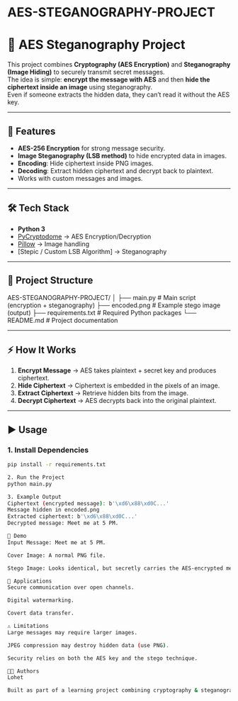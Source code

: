 # AES-STEGANOGRAPHY-PROJECT
# 🔐 AES Steganography Project  

This project combines **Cryptography (AES Encryption)** and **Steganography (Image Hiding)** to securely transmit secret messages.  
The idea is simple: **encrypt the message with AES** and then **hide the ciphertext inside an image** using steganography.  
Even if someone extracts the hidden data, they can’t read it without the AES key.  

---

## 🚀 Features  
- **AES-256 Encryption** for strong message security.  
- **Image Steganography (LSB method)** to hide encrypted data in images.  
- **Encoding**: Hide ciphertext inside PNG images.  
- **Decoding**: Extract hidden ciphertext and decrypt back to plaintext.  
- Works with custom messages and images.  

---

## 🛠️ Tech Stack  
- **Python 3**  
- [PyCryptodome](https://pypi.org/project/pycryptodome/) → AES Encryption/Decryption  
- [Pillow](https://pypi.org/project/pillow/) → Image handling  
- [Stepic / Custom LSB Algorithm] → Steganography  

---

## 📂 Project Structure  
AES-STEGANOGRAPHY-PROJECT/
│
├── main.py # Main script (encryption + steganography)
├── encoded.png # Example stego image (output)
├── requirements.txt # Required Python packages
└── README.md # Project documentation

---

## ⚡ How It Works  
1. **Encrypt Message** → AES takes plaintext + secret key and produces ciphertext.  
2. **Hide Ciphertext** → Ciphertext is embedded in the pixels of an image.  
3. **Extract Ciphertext** → Retrieve hidden bits from the image.  
4. **Decrypt Ciphertext** → AES decrypts back into the original plaintext.  

---

## ▶️ Usage  

### 1. Install Dependencies  
```bash
pip install -r requirements.txt

2. Run the Project
python main.py

3. Example Output
Ciphertext (encrypted message): b'\xd6\x88\xd0C...'
Message hidden in encoded.png
Extracted ciphertext: b'\xd6\x88\xd0C...'
Decrypted message: Meet me at 5 PM.

📸 Demo
Input Message: Meet me at 5 PM.

Cover Image: A normal PNG file.

Stego Image: Looks identical, but secretly carries the AES-encrypted message.

🎯 Applications
Secure communication over open channels.

Digital watermarking.

Covert data transfer.

⚠️ Limitations
Large messages may require larger images.

JPEG compression may destroy hidden data (use PNG).

Security relies on both the AES key and the stego technique.

👨‍💻 Authors
Lohet

Built as part of a learning project combining cryptography & steganography.
